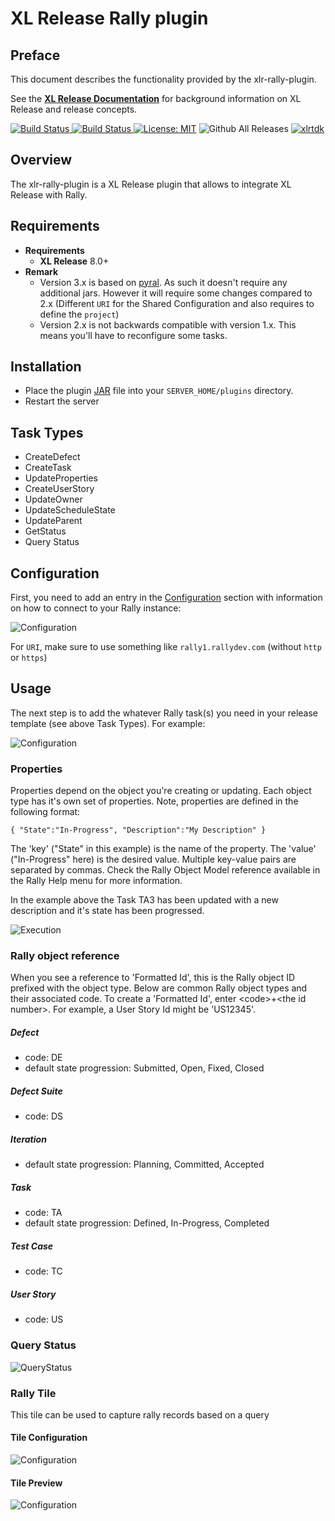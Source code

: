 # XL Release Rally plugin

## Preface

This document describes the functionality provided by the xlr-rally-plugin.

See the **[XL Release Documentation](https://docs.xebialabs.com/xl-release/index.html)** for background information on XL Release and release concepts.


[![Build Status][xlr-rally-codacy-image] ][xlr-rally-codacy-url]
[![Build Status][xlr-rally-code-climate-image] ][xlr-rally-code-climate-url]
[![License: MIT][xlr-rally-plugin-license-image]][xlr-rally-plugin-license-url]
![Github All Releases][xlr-rally-plugin-downloads-image]
[![xlrtdk][xlrtdk-image] ][xlrtdk-url]


[xlr-rally-codacy-image]: https://api.codacy.com/project/badge/Grade/b74aca3c5da7483193ceef88bc93ec44
[xlr-rally-codacy-url]: https://www.codacy.com/app/xebialabs-community/xlr-rally-plugin
[xlr-rally-code-climate-image]: https://codeclimate.com/github/xebialabs-community/xlr-rally-plugin/badges/gpa.svg
[xlr-rally-code-climate-url]: https://codeclimate.com/github/xebialabs-community/xlr-rally-plugin
[xlr-rally-plugin-license-image]: https://img.shields.io/badge/License-MIT-yellow.svg
[xlr-rally-plugin-license-url]: https://opensource.org/licenses/MIT
[xlr-rally-plugin-downloads-image]: https://img.shields.io/github/downloads/xebialabs-community/xlr-rally-plugin/total.svg
[xlrtdk-image]: https://img.shields.io/badge/xlrelease-tdk-brightgreen.svg
[xlrtdk-url]: https://docs.xebialabs.com/xl-release/concept/versioned/tdk-api-readme.html



## Overview

The xlr-rally-plugin is a XL Release plugin that allows to integrate XL Release with Rally.

## Requirements

* **Requirements**
	* **XL Release** 8.0+
* **Remark**
    * Version 3.x is based on [pyral](http://pythonhosted.org/pyral/overview.html). As such it doesn't require any additional jars.
      However it will require some changes compared to 2.x (Different `URI` for the Shared Configuration and also requires to define the `project`)
    * Version 2.x is not backwards compatible with version 1.x. This means you'll have to reconfigure some tasks.

## Installation

* Place the plugin [JAR](https://github.com/xebialabs-community/xlr-rally-plugin/releases) file into your `SERVER_HOME/plugins` directory.
* Restart the server  

## Task Types

+ CreateDefect
+ CreateTask
+ UpdateProperties
+ CreateUserStory
+ UpdateOwner
+ UpdateScheduleState
+ UpdateParent
+ GetStatus
+ Query Status

## Configuration ##

First, you need to add an entry in the [Configuration](https://docs.xebialabs.com/xl-release/how-to/create-custom-configuration-types-in-xl-release.html#configuration-page) section with information on how to connect to your Rally instance:

![Configuration](images/rallyCI.png)

For `URI`, make sure to use something like `rally1.rallydev.com` (without `http` or `https`)

## Usage ##

The next step is to add the whatever Rally task(s) you need in your release template (see above Task Types). For example:

![Configuration](images/updateProperties.png)

### Properties ###

Properties depend on the object you're creating or updating.  Each object type has it's own set of properties.  Note, properties are defined in the following format:

`{ "State":"In-Progress", "Description":"My Description" }`

The 'key' ("State" in this example) is the name of the property.  The 'value' ("In-Progress" here) is the desired value.  Multiple key-value pairs are separated by commas.  Check the Rally Object Model reference available in the Rally Help menu for more information.

In the example above the Task TA3 has been updated with a new description and it's state has been progressed.

![Execution](images/rallyResult.png)

### Rally object reference ###

When you see a reference to 'Formatted Id', this is the Rally object ID prefixed with the object type.  Below are common Rally object types and their associated code.  To create a 'Formatted Id', enter \<code\>+\<the id number\>.  For example, a User Story Id might be 'US12345'.

##### Defect #####
* code: DE
* default state progression: Submitted, Open, Fixed, Closed

##### Defect Suite #####
* code: DS

##### Iteration #####
* default state progression: Planning, Committed, Accepted

##### Task #####
* code: TA
* default state progression: Defined, In-Progress, Completed

##### Test Case
* code: TC

##### User Story #####
* code: US

### Query Status ###

![QueryStatus](images/QueryStatus.png)

### Rally Tile ###
This tile can be used to capture rally records based on a query

#### Tile Configuration ####
![Configuration](images/rallyTileConfig.png)

#### Tile Preview ####
![Configuration](images/rallyTile.jpg)
